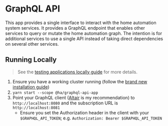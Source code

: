 # GraphQL API

This app provides a single interface to interact with the home automation system services. It provides a GraphQL endpoint that enables other services to query or mutate the home automation graph. The intention is for additional services to use a single API instead of taking direct dependencies on several other services.

## Running Locally

> See the [testing applications locally guide](../../docs/testing-apps-locally.md) for more details.

1. Ensure you have a working cluster running (follow the [brand new installation guide](../../README.md))
1. `yarn start --scope @ha/graphql-api-app`
1. Point your GraphQL client ([Altair](https://altair.sirmuel.design/) is my recommendation) to `http://localhost:8080` and the subscription URL is `http://localhost:8081`
   - Ensure you set the Authorization header in the client with your `$GRAPHQL_API_TOKEN`; e.g. `Authorization: Bearer $GRAPHQL_API_TOKEN`
